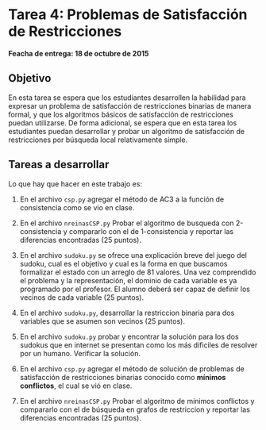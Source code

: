 Tarea 4: Problemas de Satisfacción de Restricciones
=====================================================

**Feacha de entrega: 18 de octubre de 2015**

Objetivo
---------

En esta tarea se espera que los estudiantes desarrollen la habilidad para expresar un problema 
de satisfacción de restricciones binarias de manera formal, y que los algoritmos básicos de
satisfacción de restricciones puedan utilizarse. De forma adicional, se espera que en esta tarea
los estudiantes puedan desarrollar y probar un algoritmo de satisfacción de restricciones por búsqueda 
local relativamente simple.

Tareas a desarrollar
--------------------

Lo que hay que hacer en este trabajo es:

1. En el archivo `csp.py` agregar el método de AC3 a la función de consistencia como se vio en clase.
   
2. En el archivo `nreinasCSP.py` Probar el algoritmo de busqueda con 2-consistencia y compararlo con el 
   de 1-consistencia y reportar las diferencias encontradas (25 puntos).

3. En el archivo `sudoku.py` se ofrece una explicación breve del juego del sudoku, cual es el objetivo
   y cual es la forma en que buscamos formalizar el estado con un arreglo de 81 valores. Una vez comprendido
   el problema y la representación, el dominio de cada variable es ya programado por el profesor. El alumno
   deberá ser capaz de definir los vecinos de cada variable (25 puntos).
   
4. En el archivo `sudoku.py`, desarrollar la restriccion binaria para dos variables que se asumen son vecinos
   (25 puntos).

5. En el archivo `sudoku.py` probar y encontrar la solución para los dos sudokus que en internet se presentan como los
   más dificiles de resolver por un humano. Verificar la solución.
   
6. En el archivo `csp.py` agregar el método de solución de problemas de satisfacción de restricciones binarias conocido como 
   **mínimos conflictos**, el cual se vió en clase.
   
7. En el archivo `nreinasCSP.py` Probar el algoritmo de mínimos conflictos y compararlo con el de búsqueda en grafos de
   restriccion y reportar las diferencias encontradas (25 puntos).
   

